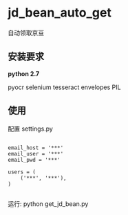 # jd_bean_auto_get
自动领取京豆


## 安装要求
**python 2.7**

pyocr
selenium
tesseract
envelopes
PIL

## 使用

配置 settings.py

```

email_host = '***'
email_user = '***'
email_pwd = '***'

users = (
    ('***', '***'),
)


```

运行:
python get_jd_bean.py

